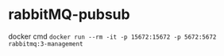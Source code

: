 # rabbitMQ-pubsub
docker cmd 
`docker run --rm -it -p 15672:15672 -p 5672:5672 rabbitmq:3-management`
